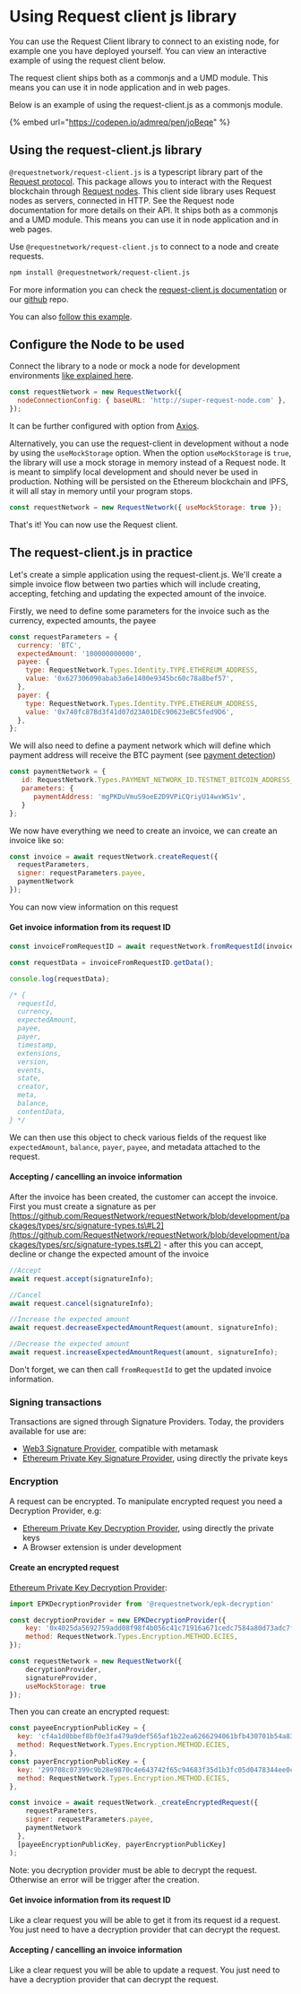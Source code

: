 # Using Request client js library

You can use the Request Client library to connect to an existing node, for example one you have deployed yourself. You can view an interactive example of using the request client below. 

The request client ships both as a commonjs and a UMD module. This means you can use it in node application and in web pages.

Below is an example of using the request-client.js as a commonjs module. 

{% embed url="https://codepen.io/admreq/pen/joBeqe" %}

## Using the request-client.js library

 `@requestnetwork/request-client.js` is a typescript library part of the [Request protocol](https://github.com/RequestNetwork/requestNetwork). This package allows you to interact with the Request blockchain through [Request nodes](https://github.com/RequestNetwork/requestNetwork-private/blob/development/packages/request-node). This client side library uses Request nodes as servers, connected in HTTP. See the Request node documentation for more details on their API. It ships both as a commonjs and a UMD module. This means you can use it in node application and in web pages.

Use `@requestnetwork/request-client.js` to connect to a node and create requests.

```bash
npm install @requestnetwork/request-client.js
```

For more information you can check the [request-client.js documentation](https://v2-docs-js-lib.request.network/index.html) or our [github](https://github.com/RequestNetwork/requestNetwork/tree/development/packages/request-client.js) repo.

You can also [follow this example](https://github.com/RequestNetwork/requestNetwork/blob/development/packages/integration-test/test/node-client.test.ts).

## Configure the Node to be used

Connect the library to a node or mock a node for development environments [like explained here](https://github.com/RequestNetwork/requestNetwork/tree/development/packages/request-client.js#configure-which-request-node-to-use). 

```javascript
const requestNetwork = new RequestNetwork({
  nodeConnectionConfig: { baseURL: 'http://super-request-node.com' },
});
```

 It can be further configured with option from [Axios](https://github.com/axios/axios#request-config).

Alternatively, you can use the request-client in development without a node by using the `useMockStorage` option. When the option `useMockStorage` is `true`, the library will use a mock storage in memory instead of a Request node. It is meant to simplify local development and should never be used in production. Nothing will be persisted on the Ethereum blockchain and IPFS, it will all stay in memory until your program stops.

```javascript
const requestNetwork = new RequestNetwork({ useMockStorage: true });
```

That's it! You can now use the Request client. 

## The request-client.js in practice 

Let's create a simple application using the request-client.js. We'll create a simple invoice flow between two parties which will include creating, accepting, fetching and updating the expected amount of the invoice. 

Firstly, we need to define some parameters for the invoice such as the currency, expected amounts, the payee

```javascript
const requestParameters = {
  currency: 'BTC', 
  expectedAmount: '100000000000',
  payee: {
    type: RequestNetwork.Types.Identity.TYPE.ETHEREUM_ADDRESS,
    value: '0x627306090abab3a6e1400e9345bc60c78a8bef57',
  },
  payer: {
    type: RequestNetwork.Types.Identity.TYPE.ETHEREUM_ADDRESS,
    value: '0x740fc87Bd3f41d07d23A01DEc90623eBC5fed9D6',
  },
};
```

We will also need to define a payment network which will define which payment address will receive the BTC payment \(see [payment detection](../payment-detection/)\)

```javascript
const paymentNetwork = {
   id: RequestNetwork.Types.PAYMENT_NETWORK_ID.TESTNET_BITCOIN_ADDRESS_BASED,
   parameters: {
      paymentAddress: 'mgPKDuVmuS9oeE2D9VPiCQriyU14wxWS1v',
   }
};
```

We now have everything we need to create an invoice, we can create an invoice like so:

```javascript
const invoice = await requestNetwork.createRequest({
  requestParameters,
  signer: requestParameters.payee,
  paymentNetwork
});
```

You can now view information on this request

#### Get invoice information from its request ID

```javascript
const invoiceFromRequestID = await requestNetwork.fromRequestId(invoice);

const requestData = invoiceFromRequestID.getData(); 

console.log(requestData);

/* { 
  requestId,
  currency,
  expectedAmount,
  payee,
  payer,
  timestamp,
  extensions,
  version,
  events,
  state,
  creator,
  meta,
  balance,
  contentData,
} */
```

We can then use this object to check various fields of the request like `expectedAmount`, `balance`, `payer`, `payee`, and metadata attached to the request. 

#### Accepting / cancelling an invoice information

After the invoice has been created, the customer can accept the invoice. First you must create a signature as per [https://github.com/RequestNetwork/requestNetwork/blob/development/packages/types/src/signature-types.ts\#L2](https://github.com/RequestNetwork/requestNetwork/blob/development/packages/types/src/signature-types.ts#L2) - after this you can accept, decline or change the expected amount of the invoice

```javascript
//Accept
await request.accept(signatureInfo);

//Cancel
await request.cancel(signatureInfo);

//Increase the expected amount
await request.decreaseExpectedAmountRequest(amount, signatureInfo);

//Decrease the expected amount
await request.increaseExpectedAmountRequest(amount, signatureInfo);
```

Don't forget, we can then call `fromRequestId` to get the updated invoice information. 

### Signing transactions

Transactions are signed through Signature Providers. Today, the providers available for use are:

* [Web3 Signature Provider](https://github.com/RequestNetwork/requestNetwork/tree/development/packages/web3-signature), compatible with metamask
* [Ethereum Private Key Signature Provider](https://github.com/RequestNetwork/requestNetwork/tree/development/packages/epk-signature), using directly the private keys

### Encryption

A request can be encrypted. To manipulate encrypted request you need a Decryption Provider, e.g:

* [Ethereum Private Key Decryption Provider](https://github.com/RequestNetwork/requestNetwork/tree/development/packages/epk-decryption),  using directly the private keys
* A Browser extension is under development

#### Create an encrypted request

[Ethereum Private Key Decryption Provider](https://github.com/RequestNetwork/requestNetwork/tree/development/packages/epk-decryption): 

```javascript
import EPKDecryptionProvider from '@requestnetwork/epk-decryption'

const decryptionProvider = new EPKDecryptionProvider({
    key: '0x4025da5692759add08f98f4b056c41c71916a671cedc7584a80d73adc7fb43c0',
    method: RequestNetwork.Types.Encryption.METHOD.ECIES,
});

const requestNetwork = new RequestNetwork({
    decryptionProvider,
    signatureProvider,
    useMockStorage: true
});
```

 Then you can create an encrypted request:

```javascript
const payeeEncryptionPublicKey = {
  key: 'cf4a1d0bbef8bf0e3fa479a9def565af1b22ea6266294061bfb430701b54a83699e3d47bf52e9f0224dcc29a02721810f1f624f1f70ea3cc5f1fb752cfed379d',
  method: RequestNetwork.Types.Encryption.METHOD.ECIES,
},
const payerEncryptionPublicKey = {
  key: '299708c07399c9b28e9870c4e643742f65c94683f35d1b3fc05d0478344ee0cc5a6a5e23f78b5ff8c93a04254232b32350c8672d2873677060d5095184dad422',
  method: RequestNetwork.Types.Encryption.METHOD.ECIES,
},

const invoice = await requestNetwork._createEncryptedRequest({
    requestParameters,
    signer: requestParameters.payee,
    paymentNetwork
  },
  [payeeEncryptionPublicKey, payerEncryptionPublicKey]
);
```

Note: you decryption provider must be able to decrypt the request. Otherwise an error will be trigger after the creation.

#### Get invoice information from its request ID

Like a clear request you will be able to get it from its request id a request. You just need to have a decryption provider that can decrypt the request.

#### Accepting / cancelling an invoice information

Like a clear request you will be able to update a request. You just need to have a decryption provider that can decrypt the request.


